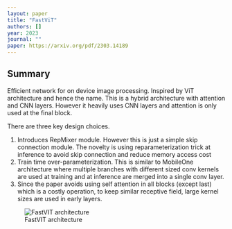 ```yaml
---
layout: paper
title: "FastViT"
authors: []
year: 2023
journal: ""
paper: https://arxiv.org/pdf/2303.14189
---
```


## Summary

Efficient network for on device image processing. Inspired by ViT architecture and hence the name. This is a hybrid architecture with attention and CNN layers. However it heavily uses CNN layers and attention is only used at the final block.

There are three key design choices.
1. Introduces RepMixer module. However this is just a simple skip connection module. The novelty is using reparameterization trick at inference to avoid skip connection and reduce memory access cost
2. Train time over-parameterization. This is similar to MobileOne architecture where multiple branches with different sized conv kernels are used at training and at inference are merged into a single conv layer.
3. Since the paper avoids using self attention in all blocks (except last) which is a costly operation, to keep similar receptive field, large kernel sizes are used in early layers. 

<figure class="image-container">
    <img src="{{ '/assets/images/fastvit.png' | relative_url }}" alt="FastVIT architecture" class="paper-image">
    <figcaption class="image-caption">FastVIT architecture</figcaption>
</figure>
